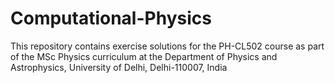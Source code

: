 # Computational-Physics
This repository contains exercise solutions for the PH-CL502 course as part of the MSc Physics curriculum at the Department of Physics and Astrophysics, University of Delhi, Delhi-110007, India

